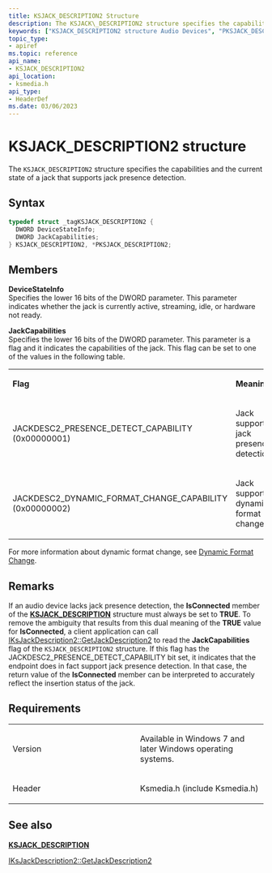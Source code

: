 ```yaml
---
title: KSJACK_DESCRIPTION2 Structure
description: The KSJACK\_DESCRIPTION2 structure specifies the capabilities and the current state of a jack that supports jack presence detection.
keywords: ["KSJACK_DESCRIPTION2 structure Audio Devices", "PKSJACK_DESCRIPTION2 structure pointer Audio Devices"]
topic_type:
- apiref
ms.topic: reference
api_name:
- KSJACK_DESCRIPTION2
api_location:
- ksmedia.h
api_type:
- HeaderDef
ms.date: 03/06/2023
---
```



# KSJACK\_DESCRIPTION2 structure


The `KSJACK_DESCRIPTION2` structure specifies the capabilities and the current state of a jack that supports jack presence detection.

## Syntax

```cpp
typedef struct _tagKSJACK_DESCRIPTION2 {
  DWORD DeviceStateInfo;
  DWORD JackCapabilities;
} KSJACK_DESCRIPTION2, *PKSJACK_DESCRIPTION2;
```

## Members

**DeviceStateInfo**  
Specifies the lower 16 bits of the DWORD parameter. This parameter indicates whether the jack is currently active, streaming, idle, or hardware not ready.

**JackCapabilities**  
Specifies the lower 16 bits of the DWORD parameter. This parameter is a flag and it indicates the capabilities of the jack. This flag can be set to one of the values in the following table.

<table>
<colgroup>
<col width="50%" />
<col width="50%" />
</colgroup>
<tbody>
<tr class="odd">
<td align="left"><p><strong>Flag</strong></p></td>
<td align="left"><p><strong>Meaning</strong></p></td>
</tr>
<tr class="even">
<td align="left"><p>JACKDESC2_PRESENCE_DETECT_CAPABILITY (0x00000001)</p></td>
<td align="left"><p>Jack supports jack presence detection.</p></td>
</tr>
<tr class="odd">
<td align="left"><p>JACKDESC2_DYNAMIC_FORMAT_CHANGE_CAPABILITY (0x00000002)</p></td>
<td align="left"><p>Jack supports dynamic format change.</p></td>
</tr>
</tbody>
</table>

 

For more information about dynamic format change, see [Dynamic Format Change](./dynamic-format-change.md).

## Remarks

If an audio device lacks jack presence detection, the **IsConnected** member of the [**KSJACK\_DESCRIPTION**](ksjack-description.md) structure must always be set to **TRUE**. To remove the ambiguity that results from this dual meaning of the **TRUE** value for **IsConnected**, a client application can call [IKsJackDescription2::GetJackDescription2](/windows/win32/api/devicetopology/nf-devicetopology-iksjackdescription2-getjackdescription2) to read the **JackCapabilities** flag of the `KSJACK_DESCRIPTION2` structure. If this flag has the JACKDESC2\_PRESENCE\_DETECT\_CAPABILITY bit set, it indicates that the endpoint does in fact support jack presence detection. In that case, the return value of the **IsConnected** member can be interpreted to accurately reflect the insertion status of the jack.

## Requirements

<table>
<colgroup>
<col width="50%" />
<col width="50%" />
</colgroup>
<tbody>
<tr class="odd">
<td align="left"><p>Version</p></td>
<td align="left"><p>Available in Windows 7 and later Windows operating systems.</p></td>
</tr>
<tr class="even">
<td align="left"><p>Header</p></td>
<td align="left">Ksmedia.h (include Ksmedia.h)</td>
</tr>
</tbody>
</table>

## <span id="see_also"></span>See also


[**KSJACK\_DESCRIPTION**](ksjack-description.md)

[IKsJackDescription2::GetJackDescription2](/windows/win32/api/devicetopology/nf-devicetopology-iksjackdescription2-getjackdescription2)

 

